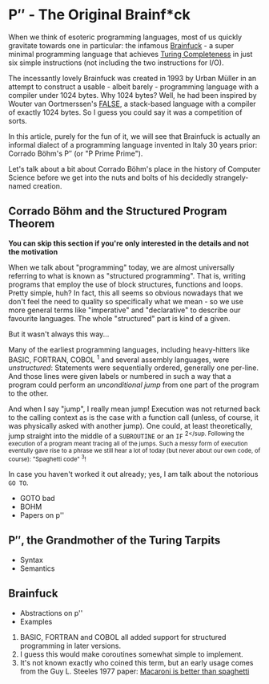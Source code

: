 # P′′ - The Original Brainf*ck

When we think of esoteric programming languages, most of us quickly gravitate towards one in particular: the infamous [Brainfuck](aaa) - a super minimal programming language that achieves [Turing Completeness](aaa) in just six simple instructions (not including the two instructions for I/O).

The incessantly lovely Brainfuck was created in 1993 by Urban Müller in an attempt to construct a usable - albeit barely - programming language with a compiler under 1024 bytes. Why 1024 bytes? Well, he had been inspired by Wouter van Oortmerssen's [FALSE](aaa), a stack-based language with a compiler of exactly 1024 bytes. So I guess you could say it was a competition of sorts.

In this article, purely for the fun of it, we will see that Brainfuck is actually an informal dialect of a programming language invented in Italy 30 years prior: Corrado Böhm's P′′ (or "P Prime Prime").

Let's talk about a bit about Corrado Böhm's place in the history of Computer Science before we get into the nuts and bolts of his decidedly strangely-named creation.

## Corrado Böhm and the Structured Program Theorem

**You can skip this section if you're only interested in the details and not the motivation**

When we talk about "programming" today, we are almost universally referring to what is known as "structured programming". That is, writing programs that employ the use of block structures, functions and loops. Pretty simple, huh? In fact, this all seems so obvious nowadays that we don't feel the need to quality so specifically what we mean - so we use more general terms like "imperative" and "declarative" to describe our favourite languages. The whole "structured" part is kind of a given.

But it wasn't always this way...

Many of the earliest programming languages, including heavy-hitters like BASIC, FORTRAN, COBOL <sup>1</sup> and several assembly languages, were *unstructured*: Statements were sequentially ordered, generally one per-line. And those lines were given labels or numbered in such a way that a program could perform an *unconditional jump* from one part of the program to the other.

And when I say "jump", I really mean jump! Execution was not returned back to the calling context as is the case with a function call (unless, of course, it was physically asked with another jump). One could, at least theoretically, jump straight into the middle of a `SUBROUTINE` or an `IF` <sup>2</sup. Following the execution of a program meant tracing all of the jumps. Such a messy form of execution eventully gave rise to a phrase we still hear a lot of today (but never about our own code, of course): "Spaghetti code" <sup>3</sup>!

In case you haven't worked it out already; yes, I am talk about the notorious `GO TO`. 



- GOTO bad
- BOHM
- Papers on p''

## P′′, the Grandmother of the Turing Tarpits

- Syntax
- Semantics

## Brainfuck

- Abstractions on p''
- Examples

1. BASIC, FORTRAN and COBOL all added support for structured programming in later versions.
2. I guess this would make coroutines somewhat simple to implement.
3. It's not known exactly who coined this term, but an early usage comes from the Guy L. Steeles 1977 paper: [Macaroni is better than spaghetti](http://dl.acm.org/citation.cfm?id=806933)
